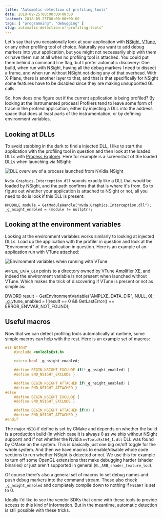 ```yaml
---
title: "Automatic detection of profiling tools"
date: 2018-09-25T00:00:00+00:00
lastmod: 2018-09-25T00:00:00+00:00
tags: [ "programming", "debugging" ]
slug: automatic-detection-of-profiling-tools"
---
```


Let's say that you occasionally look at your application with [NSight](https://developer.nvidia.com/nsight-graphics), [VTune](https://software.intel.com/en-us/vtune), or any other profiling tool of choice. Naturally you want to add debug markers into your application, but you might not necessarily ship with them or have them run at all when no profiling tool is attached. You could put them behind a command line flag, but I prefer automatic discovery: One build, when run with NSight, having all the debug markers I need to dissect a frame, and when run without NSight not doing any of that overhead. With X-Plane, there is another layer to that, and that is that specifically for NSight some features have to be disabled since they are making unsupported GL calls.

So, how does one figure out if the current application is being profiled? By looking at the instrumented process! Profilers tend to leave some form of trace in the profiled application, either by injecting a DLL into the address space that does at least parts of the instrumentation, or by defining environment variables.

## Looking at DLLs

To avoid stabbing in the dark to find a injected DLL, I like to start the application with the profiling tool in question and then look at the loaded DLLs with [Process Explorer](https://docs.microsoft.com/en-us/sysinternals/downloads/process-explorer). Here for example is a screenshot of the loaded DLLs when launching via NSight:

![DLL overview of a process launched from NVidia NSight](/images/2018/09/Screenshot_1.png)

`Nvda.Graphics.Interception.dll` sounds exactly like a DLL that would be loaded by NSight, and the path confirms that that is where it's from. So to figure out whether your application is attached to NSight or not, all you need to do is look if this DLL is present:

    HMODULE module = GetModuleHandle("Nvda.Graphics.Interception.dll");
    _g_nsight_enabled = (module != nullptr);

## Looking at the environment variables

Looking at the environment variables works similarly to looking at injected DLLs. Load up the application with the profiler in question and look at the "Environment" of the application in question. Here is an example of an application run with VTune attached:

![Environment variables when running with VTune](/images/2018/09/Screenshot_2.png)

`AMPLXE_DATA_DIR` points to a directory owned by VTune Amplifier XE, and indeed the environment variable is not present when launched without VTune. Which makes the trick of discovering if VTune is present or not as simple as:

DWORD result = GetEnvironmentVariable("AMPLXE_DATA_DIR", NULL, 0);
_g_vtune_enabled = !(result == 0 && GetLastError() == ERROR_ENVVAR_NOT_FOUND);

## Useful macros

Now that we can detect profiling tools automatically at runtime, some simple macros can help with the rest. Here is an example set of macros:

```cpp
#if NSIGHT
    #include <nvToolsExt.h>

    extern bool _g_nsight_enabled;

    #define BEGIN_NSIGHT_EXCLUDE if(!_g_nsight_enabled) {
    #define END_NSIGHT_EXCLUDE }

    #define BEGIN_NSIGHT_ATTACHED if(_g_nsight_enabled) {
    #define END_NSIGHT_ATTACHED }
#else
    #define BEGIN_NSIGHT_EXCLUDE {
    #define END_NSIGHT_EXCLUDE }

    #define BEGIN_NSIGHT_ATTACHED if(0) {
    #define END_NSIGHT_ATTACHED }
#endif
```

The major `NSIGHT` define is set by CMake and depends on whether the build is a production build (in which case it is always 0 as we ship without NSight support) and if not whether the Nvidia `nvToolsExt64_1.dll` DLL was found by CMake on the system. This is basically just one big on/off toggle for the whole system. And then we have macros to enable/disable whole code sections to run whether NSight is detected or not. We use this for example to turn off some OpenGL extensions that make debugging harder (shader binaries) or just aren't supported in general (`GL_ARB_shader_texture_lod`).

Of course there's also a general set of macros to set debug names and push debug markers into the command stream. These also check `_g_nsight_enabled` and completely compile down to nothing if `NSIGHT` is set to 0.

Ideally I'd like to see the vendor SDKs that come with these tools to provide access to this kind of information. But in the meantime, automatic detection is still possible with these tricks.
